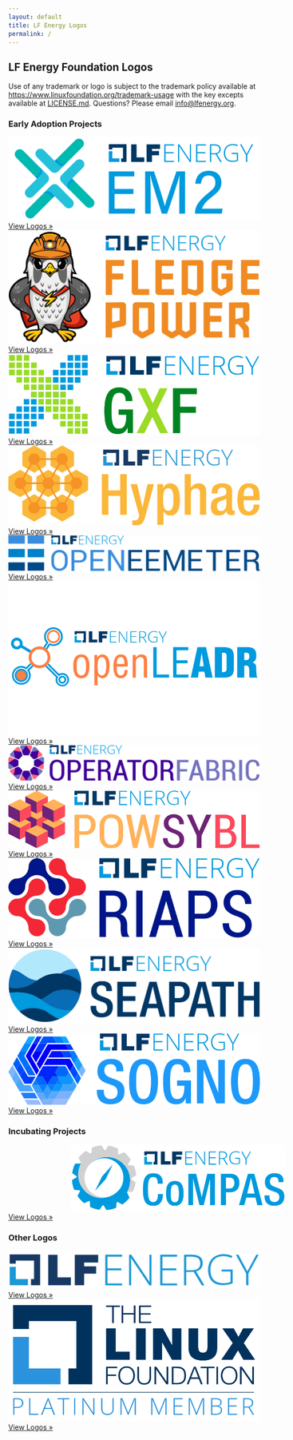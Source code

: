 ```yaml
---
layout: default
title: LF Energy Logos
permalink: /
---
```


<section>
<div class="logos">
<h2>LF Energy Foundation Logos</h2>
    
<p>Use of any trademark or logo is subject to the trademark policy available at <a href="https://www.linuxfoundation.org/trademark-usage">https://www.linuxfoundation.org/trademark-usage</a> with the key excepts available at <a href="LICENSE.md">LICENSE.md</a>. Questions? Please email <a href="mailto:info@lfenergy.org">info@lfenergy.org</a>.</p>

<h3>Early Adoption Projects</h3>

<a href="projects/em2">
<div class="outer-wrapper">
<div class="imagesquare"><div class="imagecontainer"><img src="projects/em2/horizontal/abbrev/color/em2-horizontal-abbrev-color.svg"></div><div class="imagesquarecta">View Logos »</div></div>
</div>
</a>

<a href="projects/fledgepower">
<div class="outer-wrapper">
<div class="imagesquare"><div class="imagecontainer"><img src="projects/fledgepower/horizontal/color/fledgepower-horizontal-color.svg"></div><div class="imagesquarecta">View Logos »</div></div>
</div>
</a>

<a href="projects/grid-exchange-fabric">
<div class="outer-wrapper">
<div class="imagesquare"><div class="imagecontainer"><img src="projects/grid-exchange-fabric/abbrev/color/grid-exchange-fabric-abbrev-color.svg"></div><div class="imagesquarecta">View Logos »</div></div>
</div>
</a>

<a href="projects/hyphae">
<div class="outer-wrapper">
<div class="imagesquare"><div class="imagecontainer"><img src="projects/hyphae/horizontal/color/hyphae-horizontal-color.svg"></div><div class="imagesquarecta">View Logos »</div></div>
</div>
</a>

<a href="projects/openeemeter">
<div class="outer-wrapper">
<div class="imagesquare"><div class="imagecontainer"><img src="projects/openeemeter/horizontal/color/openeemeter-horizontal-color.svg"></div><div class="imagesquarecta">View Logos »</div></div>
</div>
</a>

<a href="projects/openleadr">
<div class="outer-wrapper">
<div class="imagesquare"><div class="imagecontainer"><img src="projects/openleadr/horizontal/color/openleadr-horizontal-color.svg"></div><div class="imagesquarecta">View Logos »</div></div>
</div>
</a>

<a href="projects/operatorfabric">
<div class="outer-wrapper">
<div class="imagesquare"><div class="imagecontainer"><img src="projects/operatorfabric/horizontal/color/operatorfabric-horizontal-color.svg"></div><div class="imagesquarecta">View Logos »</div></div>
</div>
</a>

<a href="projects/powsysbl">
<div class="outer-wrapper">
<div class="imagesquare"><div class="imagecontainer"><img src="projects/powsysbl/horizontal/color/powsysbl-horizontal-color.svg"></div><div class="imagesquarecta">View Logos »</div></div>
</div>
</a>

<a href="projects/riaps">
<div class="outer-wrapper">
<div class="imagesquare"><div class="imagecontainer"><img src="projects/riaps/horizontal/color/riaps-horizontal-color.svg"></div><div class="imagesquarecta">View Logos »</div></div>
</div>
</a>

<a href="projects/seapath">
<div class="outer-wrapper">
<div class="imagesquare"><div class="imagecontainer"><img src="projects/seapath/horizontal/color/seapath-horizontal-color.svg"></div><div class="imagesquarecta">View Logos »</div></div>
</div>
</a>

<a href="projects/sogno">
<div class="outer-wrapper">
<div class="imagesquare"><div class="imagecontainer"><img src="projects/sogno/horizontal/color/sogno-horizontal-color.svg"></div><div class="imagesquarecta">View Logos »</div></div>
</div>
</a>


<h3>Incubating Projects</h3>

<a href="projects/compas">
<div class="outer-wrapper">
<div class="imagesquare"><div class="imagecontainer"><img src="projects/compas/horizontal/color/compas-horizontal-color.svg" style="width:85%;padding-left:25%"></div><div class="imagesquarecta">View Logos »</div></div>
</div>
</a>

<h3>Other Logos</h3>

<a href="other/lf-energy">
<div class="outer-wrapper">
<div class="imagesquare"><div class="imagecontainer"><img src="other/lf-energy/horizontal/color/lf-energy-horizontal-color.svg"></div><div class="imagesquarecta">View Logos »</div></div>
</div>
</a>

<a href="other/lf-member">
<div class="outer-wrapper">
<div class="imagesquare"><div class="imagecontainer"><img src="other/lf-member/platinum/lf_mem_plat.svg"></div><div class="imagesquarecta">View Logos »</div></div>
</div>
</a>

</div>
</section>
